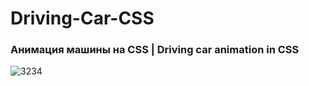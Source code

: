 # Driving-Car-CSS

### Анимация машины на CSS | Driving car animation in CSS

![3234](https://user-images.githubusercontent.com/56477695/148779645-d47c5538-6e86-467f-a16d-ef7318317481.jpg)
